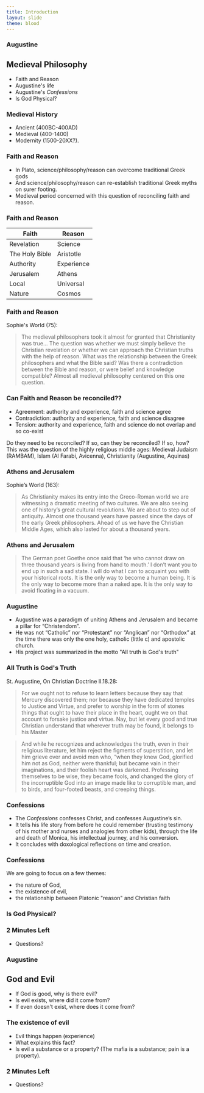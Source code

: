 ```yaml
---
title: Introduction
layout: slide
theme: blood
---
```


<section data-background="http://www.keithbuhler.com/images/background-augustine.svg"><!--Day 1 begin-->
<section data-background="http://thecripplegate.com/wp-content/uploads/2012/09/Augustine.jpg" data-markdown><!--Intro slide begin-->

# Augustine

</section> <!--Intro slide end-->
<section data-markdown> 

## Medieval Philosophy
- Faith and Reason
- Augustine's life
- Augustine's _Confessions_
- Is God Physical? 


</section><section data-markdown>

### Medieval History

- Ancient (400BC-400AD)
- Medieval (400-1400)
- Modernity (1500-20XX?). 


### Faith and Reason

- In Plato, science/philosophy/reason can overcome traditional Greek gods
- And science/philosophy/reason can re-establish traditional Greek myths on surer footing. 
- Medieval period concerned with this question of reconciling faith and reason. 

</section><section data-markdown>

### Faith and Reason

| Faith          | Reason     |
|----------------|------------|
| Revelation     | Science    |
| The Holy Bible | Aristotle  |
| Authority      | Experience |
| Jerusalem      | Athens     |
| Local          | Universal  |
| Nature         | Cosmos     |



</section><section data-markdown>

### Faith and Reason

Sophie's World (75):

>The medieval philosophers took it almost for granted that Christianity was true... The question was whether we must simply believe the Christian revelation or whether we can approach the Christian truths with the help of reason. What was the relationship between the Greek philosophers and what the Bible said? Was there a contradiction between the Bible and reason, or were belief and knowledge compatible? Almost all medieval philosophy centered on this one question.

</section><section data-markdown>

### Can Faith and Reason be reconciled?? 

- Agreement: authority and experience, faith and science agree
- Contradiction: authority and experience, faith and science disagree
- Tension: authority and experience, faith and science do not overlap and so co-exist

Do they need to be reconciled? If so, can they be reconciled? If so, how? This was the question of the highly religious middle ages: Medieval Judaism (RAMBAM), Islam (Al Farabi, Avicenna), Christianity (Augustine, Aquinas)




</section><section data-markdown>

### Athens and Jerusalem 

Sophie’s World (163): 

>As Christianity makes its entry into the Greco-Roman world we are witnessing a dramatic meeting of two cultures. We are also seeing one of history’s great cultural revolutions. We are about to step out of antiquity. Almost one thousand years have passed since the days of the early Greek philosophers. Ahead of us we have the Christian Middle Ages, which also lasted for about a thousand years.






</section><section data-markdown>

### Athens and Jerusalem 

>The German poet Goethe once said that ‘he who cannot draw on three thousand years is living from hand to mouth.’ I don’t want you to end up in such a sad state. I will do what I can to acquaint you with your historical roots. It is the only way to become a human being. It is the only way to become more than a naked ape. It is the only way to avoid floating in a vacuum.


</section><section data-markdown>

### Augustine

- Augustine was a paradigm of uniting Athens and Jerusalem and became a pillar for “Christendom”.
- He was not “Catholic” nor “Protestant” nor “Anglican” nor “Orthodox” at the time there was only the one holy, catholic (little c) and apostolic church.
- His project was summarized in the motto "All truth is God's truth"

</section><section data-markdown>

### All Truth is God's Truth 

St. Augustine, On Christian Doctrine II.18.28: 

>For we ought not to refuse to learn letters because they say that Mercury discovered them; nor because they have dedicated temples to Justice and Virtue, and prefer to worship in the form of stones things that ought to have their place in the heart, ought we on that account to forsake justice and virtue. Nay, but let every good and true Christian understand that wherever truth may be found, it belongs to his Master 

</section><section data-markdown>

>And while he recognizes and acknowledges the truth, even in their religious literature, let him reject the figments of superstition, and let him grieve over and avoid men who, “when they knew God, glorified him not as God, neither were thankful; but became vain in their imaginations, and their foolish heart was darkened. Professing themselves to be wise, they became fools, and changed the glory of the incorruptible God into an image made like to corruptible man, and to birds, and four-footed beasts, and creeping things.


</section><section data-markdown>

### Confessions

- The _Confessions_ confesses Christ, and confesses Augustine’s sin.
- It tells his life story from before he could remember (trusting testimony of his mother and nurses and analogies from other kids), through the life and death of Monica, his intellectual journey, and his conversion.
- It concludes with doxological reflections on time and creation.

</section><section data-markdown>

### Confessions

We are going to focus on a few themes: 

- the nature of God, 
- the existence of evil, 
- the relationship between Platonic "reason" and Christian faith 

</section><section data-markdown>

### Is God Physical? 



</section><section data-markdown>

### 2 Minutes Left
* Questions?





</section>
</section><!--Day 1 end-->





<section><!--Day 2, begin-->
<section data-background="" data-markdown>

# Augustine

</section><section data-markdown>

## God and Evil

- If God is good, why is there evil?
- Is evil exists, where did it come from?
- If even doesn't exist, where does it come from?

</section><section data-markdown>

### The existence of evil

- Evil things happen (experience)
- What explains this fact? 
- Is evil a substance or a property? (The mafia is a substance; pain is a property). 




</section><section data-markdown>

###






</section><section data-markdown>

###








### 2 Minutes Left
* Questions?

</section>
</section><!--Day 2 end-->
